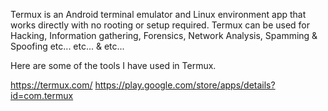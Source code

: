 Termux is an Android terminal emulator and Linux environment app that works directly with no rooting or setup required.
Termux can be used for Hacking, Information gathering, Forensics, Network Analysis, Spamming & Spoofing etc... etc... & etc... 

Here are some of the tools I have used in Termux.

















https://termux.com/
https://play.google.com/store/apps/details?id=com.termux
